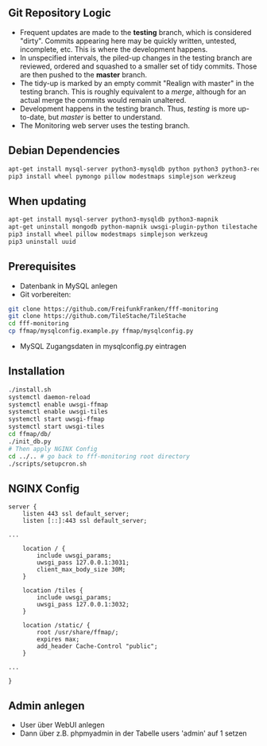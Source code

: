 ## Git Repository Logic
* Frequent updates are made to the **testing** branch, which is considered "dirty". Commits appearing here may be quickly written, untested, incomplete, etc. This is where the development happens.
* In unspecified intervals, the piled-up changes in the testing branch are reviewed, ordered and squashed to a smaller set of tidy commits. Those are then pushed to the **master** branch.
* The tidy-up is marked by an empty commit "Realign with master" in the testing branch. This is roughly equivalent to a *merge*, although for an actual merge the commits would remain unaltered.
* Development happens in the testing branch. Thus, *testing* is more up-to-date, but *master* is better to understand.
* The Monitoring web server uses the testing branch.


## Debian Dependencies
```bash
apt-get install mysql-server python3-mysqldb python python3 python3-requests python3-lxml python3-pip python3-flask python3-dateutil python3-numpy python3-scipy python3-mapnik python3-pip uwsgi-plugin-python3 nginx
pip3 install wheel pymongo pillow modestmaps simplejson werkzeug
```

## When updating
```bash
apt-get install mysql-server python3-mysqldb python3-mapnik
apt-get uninstall mongodb python-mapnik uwsgi-plugin-python tilestache
pip3 install wheel pillow modestmaps simplejson werkzeug
pip3 uninstall uuid
```

## Prerequisites
* Datenbank in MySQL anlegen
* Git vorbereiten:
```bash
git clone https://github.com/FreifunkFranken/fff-monitoring
git clone https://github.com/TileStache/TileStache
cd fff-monitoring
cp ffmap/mysqlconfig.example.py ffmap/mysqlconfig.py
```
* MySQL Zugangsdaten in mysqlconfig.py eintragen


## Installation
```bash
./install.sh
systemctl daemon-reload
systemctl enable uwsgi-ffmap
systemctl enable uwsgi-tiles
systemctl start uwsgi-ffmap
systemctl start uwsgi-tiles
cd ffmap/db/
./init_db.py
# Then apply NGINX Config
cd ../.. # go back to fff-monitoring root directory
./scripts/setupcron.sh
```

## NGINX Config
```nginx
server {
	listen 443 ssl default_server;
	listen [::]:443 ssl default_server;

...

	location / {
		include uwsgi_params;
		uwsgi_pass 127.0.0.1:3031;
		client_max_body_size 30M;
	}

	location /tiles {
		include uwsgi_params;
		uwsgi_pass 127.0.0.1:3032;
	}
	
	location /static/ {
		root /usr/share/ffmap/;
		expires max;
		add_header Cache-Control "public";
	}

...

}
```

## Admin anlegen
* User über WebUI anlegen
* Dann über z.B. phpmyadmin in der Tabelle users 'admin' auf 1 setzen
